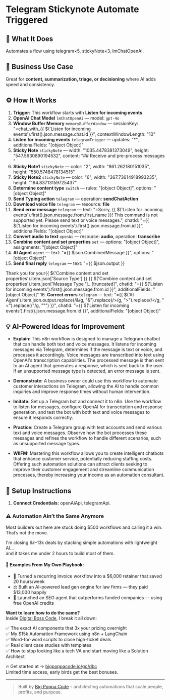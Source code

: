 # Telegram Stickynote Automate Triggered
## 🚀 What It Does
Automates a flow using telegram×5, stickyNote×3, lmChatOpenAi.

## 💼 Business Use Case
Great for **content, summarization, triage, or decisioning** where AI adds speed and consistency.

## ⚙️ How It Works
1. **Trigger:** This workflow starts with **Listen for incoming events**.
2. **OpenAI Chat Model** `lmChatOpenAi` — model: `gpt-4o`
3. **Window Buffer Memory** `memoryBufferWindow` — sessionKey: "=chat_with_{{ $('Listen for incoming events').first().json.message.chat.id }}", contextWindowLength: "10"
4. **Listen for incoming events** `telegramTrigger` — updates: "*", additionalFields: "[object Object]"
5. **Sticky Note** `stickyNote` — width: "1035.4478381373049", height: "547.5630890194532", content: "## Receive and pre-process messages 
"
6. **Sticky Note1** `stickyNote` — color: "2", width: "861.262180151035", height: "550.5748478134515"
7. **Sticky Note2** `stickyNote` — color: "6", width: "367.73614918993235", height: "194.83713159725437"
8. **Determine content type** `switch` — rules: "[object Object]", options: "[object Object]"
9. **Send Typing action** `telegram` — operation: **sendChatAction**
10. **Download voice file** `telegram` — resource: **file**
11. **Send error message** `telegram` — text: "=Sorry, {{ $('Listen for incoming events').first().json.message.from.first_name }}! This command is not supported yet. Please send text or voice messages.", chatId: "={{ $('Listen for incoming events').first().json.message.from.id }}", additionalFields: "[object Object]"
12. **Convert audio to text** `openAi` — resource: **audio**, operation: **transcribe**
13. **Combine content and set properties** `set` — options: "[object Object]", assignments: "[object Object]"
14. **AI Agent** `agent` — text: "={{ $json.CombinedMessage }}", options: "[object Object]"
15. **Send final reply** `telegram` — text: "={{ $json.output }} 

Thank you for your{{ $('Combine content and set properties').item.json['Source Type'] }} {{ $('Combine content and set properties').item.json['Message Type ']…[truncated]", chatId: "={{ $('Listen for incoming events').first().json.message.from.id }}", additionalFields: "[object Object]"
16. **Correct errors** `telegram` — text: "={{ $('AI Agent').item.json.output.replace(/&/g, "&amp;").replace(/>/g, "&gt;").replace(/</g, "&lt;").replace(/"/g, "&quot;") }}", chatId: "={{ $('Listen for incoming events').first().json.message.from.id }}", additionalFields: "[object Object]"

## 💡 AI-Powered Ideas for Improvement
- **Explain:** This n8n workflow is designed to manage a Telegram chatbot that can handle both text and voice messages. It listens for incoming messages via Telegram, determines if the message is text or voice, and processes it accordingly. Voice messages are transcribed into text using OpenAI's transcription capabilities. The processed message is then sent to an AI agent that generates a response, which is sent back to the user. If an unsupported message type is detected, an error message is sent.

- **Demonstrate:** A business owner could use this workflow to automate customer interactions on Telegram, allowing the AI to handle common inquiries and improve response times without human intervention.

- **Imitate:** Set up a Telegram bot and connect it to n8n. Use the workflow to listen for messages, configure OpenAI for transcription and response generation, and test the bot with both text and voice messages to ensure it responds correctly.

- **Practice:** Create a Telegram group with test accounts and send various text and voice messages. Observe how the bot processes these messages and refines the workflow to handle different scenarios, such as unsupported message types.

- **WIIFM:** Mastering this workflow allows you to create intelligent chatbots that enhance customer service, potentially reducing staffing costs. Offering such automation solutions can attract clients seeking to improve their customer engagement and streamline communication processes, thereby increasing your income as an automation consultant.

## 🔧 Setup Instructions
1. **Connect Credentials:** openAiApi, telegramApi.

### ⚠️ Automation Ain’t the Same Anymore

Most builders out here are stuck doing $500 workflows and calling it a win.  
That’s not the move.  

I'm closing $6k–$13k deals by stacking simple automations with lightweight AI...  
and it takes me under 2 hours to build most of them.

#### 🧠 Examples From My Own Playbook:
- 🔁 Turned a recurring invoice workflow into a $6,000 retainer that saved 20 hours/week  
- ⚖️ Built an AI-powered lead gen engine for law firms — they paid $13,000 happily  
- 🚀 Launched an SEO agent that outperforms funded companies — using free OpenAI credits  

**Want to learn how to do the same?**  
Inside [Digital Boss Code](https://bigpoppacode.io/go/dbc), I break it all down:

✅ The exact AI components that 3x your pricing overnight  
✅ My $15k Automation Framework using n8n + LangChain  
✅ Word-for-word scripts to close high-ticket deals  
✅ Real client case studies with templates  
✅ How to stop looking like a tech VA and start moving like a Solution Architect  

🔥 Get started at → [bigpoppacode.io/go/dbc](https://bigpoppacode.io/go/dbc)  
Limited time access, early birds get the best bonuses.

---
> Built by [Big Poppa Code](https://bigpoppacode.io) – architecting automations that scale people, profits, and purpose.
